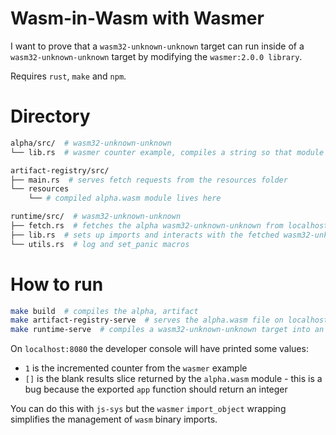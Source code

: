 # Wasm-in-Wasm with Wasmer

I want to prove that a `wasm32-unknown-unknown` target can run inside of a `wasm32-unknown-unknown` target by modifying the `wasmer:2.0.0 library`. 

Requires `rust`, `make` and `npm`.

# Directory
```bash
alpha/src/  # wasm32-unknown-unknown
└── lib.rs  # wasmer counter example, compiles a string so that module size is greater than 4kb

artifact-registry/src/
├── main.rs  # serves fetch requests from the resources folder
└── resources
    └── # compiled alpha.wasm module lives here

runtime/src/  # wasm32-unknown-unknown
├── fetch.rs  # fetches the alpha wasm32-unknown-unknown from localhost:7878
├── lib.rs  # sets up imports and interacts with the fetched wasm32-unknown-unknown target
└── utils.rs  # log and set_panic macros
```
# How to run
```bash
make build  # compiles the alpha, artifact
make artifact-registry-serve  # serves the alpha.wasm file on localhost:7878
make runtime-serve  # compiles a wasm32-unknown-unknown target into an app served on localhost:8080
```

On `localhost:8080` the developer console will have printed some values:
- `1` is the incremented counter from the `wasmer` example
- `[]` is the blank results slice returned by the `alpha.wasm` module - this is a bug because the exported `app` function should return an integer

You can do this with `js-sys` but the `wasmer` `import_object` wrapping simplifies the management of `wasm` binary imports.

